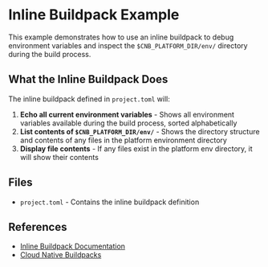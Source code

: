 # Inline Buildpack Example

This example demonstrates how to use an inline buildpack to debug environment variables and inspect the `$CNB_PLATFORM_DIR/env/` directory during the build process.

## What the Inline Buildpack Does

The inline buildpack defined in `project.toml` will:

1. **Echo all current environment variables** - Shows all environment variables available during the build process, sorted alphabetically
2. **List contents of `$CNB_PLATFORM_DIR/env/`** - Shows the directory structure and contents of any files in the platform environment directory
3. **Display file contents** - If any files exist in the platform env directory, it will show their contents

## Files

- `project.toml` - Contains the inline buildpack definition

## References

- [Inline Buildpack Documentation](https://buildpacks.io/docs/for-app-developers/how-to/build-inputs/use-inline-buildpacks/)
- [Cloud Native Buildpacks](https://buildpacks.io/)
